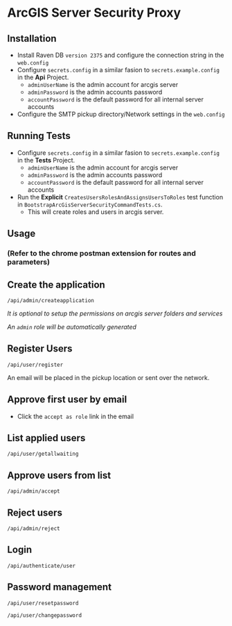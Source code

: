 # ArcGIS Server Security Proxy

## Installation

- Install Raven DB `version 2375` and configure the connection string in the `web.config`
- Configure `secrets.config` in a similar fasion to `secrets.example.config` in the **Api** Project.
  - `adminUserName` is the admin account for arcgis server
  - `adminPassword` is the admin accounts password
  - `accountPassword` is the default password for all internal server accounts
- Configure the SMTP pickup directory/Network settings in the `web.config`

## Running Tests

- Configure `secrets.config` in a similar fasion to `secrets.example.config` in the **Tests** Project.
  - `adminUserName` is the admin account for arcgis server
  - `adminPassword` is the admin accounts password
  - `accountPassword` is the default password for all internal server accounts
- Run the **Explicit** `CreatesUsersRolesAndAssignsUsersToRoles` test function in `BootstrapArcGisServerSecurityCommandTests.cs`. 
  - This will create roles and users in arcgis server.

## Usage 

### (Refer to the chrome postman extension for routes and parameters)

## Create the application

`/api/admin/createapplication`

_It is optional to setup the permissions on arcgis server folders and services_

_An `admin` role will be automatically generated_

## Register Users

`/api/user/register`

An email will be placed in the pickup location or sent over the network. 

## Approve first user by email
- Click the `accept as role` link in the email

## List applied users

`/api/user/getallwaiting`

## Approve users from list

`/api/admin/accept`

## Reject users

`/api/admin/reject`

## Login
`/api/authenticate/user`

## Password management

`/api/user/resetpassword`

`/api/user/changepassword`
